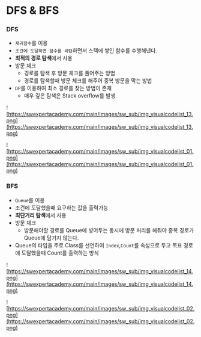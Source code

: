 # DFS & BFS


### DFS

- `재귀함수`를 이용
- `조건에 도달하면 함수를 리턴`하면서 스택에 쌓인 함수를 수행해낸다.
- **최적의 경로 탐색**에서 사용
- 방문 체크
  - 경로를 탐색 후 방문 체크를 풀어주는 방법
  - 경로를 탐색할때 방문 체크를 해주어 중복 방문을 막는 방법
- `DP`를 이용하여 최소 경로를 찾는 방법이 존재 
  - 매우 깊은 탐색은 Stack overflow를 발생

![https://swexpertacademy.com/main/images/sw_sub/img_visualcodelist_13.png](https://swexpertacademy.com/main/images/sw_sub/img_visualcodelist_13.png)

![https://swexpertacademy.com/main/images/sw_sub/img_visualcodelist_01.png](https://swexpertacademy.com/main/images/sw_sub/img_visualcodelist_01.png)



### BFS

- `Queue`를 이용
- 조건에 도달했을때 요구하는 값을 출력가능
- **최단거리 탐색**에서 사용
- 방문 체크
  - 방문해야할 경로를 Queue에 넣어두는 동시에 방문 처리를 해줘야 중복 경로가 Queue에 담기지 않는다.
- Queue의 타입을 주로 Class를 선언하여 `Index`,`Count`를 속성으로 두고 목표 경로에 도달했을때 Count를 출력하는 방식

![https://swexpertacademy.com/main/images/sw_sub/img_visualcodelist_14.png](https://swexpertacademy.com/main/images/sw_sub/img_visualcodelist_14.png)

![https://swexpertacademy.com/main/images/sw_sub/img_visualcodelist_02.png](https://swexpertacademy.com/main/images/sw_sub/img_visualcodelist_02.png)
